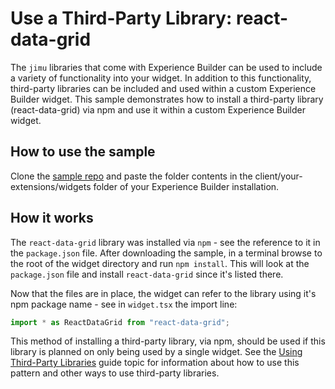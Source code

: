 # Use a Third-Party Library: react-data-grid

The `jimu` libraries that come with Experience Builder can be used to include a variety of functionality into your widget. In addition to this functionality, third-party libraries can be included and used within a custom Experience Builder widget. This sample demonstrates how to install a third-party library (react-data-grid) via npm and use it within a custom Experience Builder widget.

## How to use the sample

Clone the [sample repo](https://github.com/esri/arcgis-experience-builder-sdk-resources) and paste the folder contents in the client/your-extensions/widgets folder of your Experience Builder installation.

## How it works

The `react-data-grid` library was installed via `npm` - see the reference to it in the `package.json` file. After downloading the sample, in a terminal browse to the root of the widget directory and run `npm install`. This will look at the `package.json` file and install `react-data-grid` since it's listed there.

Now that the files are in place, the widget can refer to the library using it's npm package name - see in `widget.tsx` the import line:

```js
import * as ReactDataGrid from "react-data-grid";
```

This method of installing a third-party library, via npm, should be used if this library is planned on only being used by a single widget. See the [Using Third-Party Libraries](/guide/third-party-libraries/) guide topic for information about how to use this pattern and other ways to use third-party libraries.
